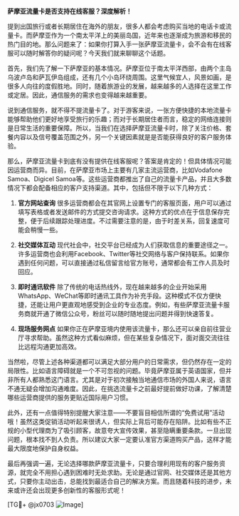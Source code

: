 **萨摩亚流量卡是否支持在线客服？深度解析！**

提到出国旅行或者长期居住在海外的朋友，很多人都会考虑购买当地的电话卡或流量卡。而萨摩亚作为一个南太平洋上的美丽岛国，近年来也逐渐成为旅游和移民的热门目的地。那么问题来了：如果你打算入手一张萨摩亚流量卡，会不会有在线客服可以随时解答你的疑问呢？今天我们就来聊聊这个话题。

首先，我们先了解一下萨摩亚的基本情况。萨摩亚位于南太平洋西部，由两个主岛乌波卢岛和萨瓦伊岛组成，还有几个小岛环绕周围。这里气候宜人，风景如画，是很多人向往的度假胜地。同时，随着旅游业的发展，越来越多的人选择在这里工作或定居。因此，通信服务的需求也变得越来越重要。

说到通信服务，就不得不提流量卡了。对于游客来说，一张方便快捷的本地流量卡能够帮助他们更好地享受旅行的乐趣；而对于长期居住者而言，稳定的网络连接则是日常生活的重要保障。所以，当我们在选择萨摩亚流量卡时，除了关注价格、套餐内容以及信号覆盖范围之外，另一个关键因素就是是否能获得良好的客户服务体验。

那么，萨摩亚流量卡到底有没有提供在线客服呢？答案是肯定的！但具体情况可能因运营商而异。目前，在萨摩亚市场上主要有几家主流运营商，比如Vodafone Samoa、Digicel Samoa等。这些运营商都推出了自己的流量卡产品，并且大多数情况下都会配备相应的客户支持渠道。其中，包括但不限于以下几种方式：

1. **官方网站查询**
   很多运营商都会在其官网上设置专门的客服页面，用户可以通过填写表格或者发送邮件的方式提交咨询请求。这种方式的优点在于信息保存完整，便于后续跟踪处理进度。不过需要注意的是，由于时差关系，回复速度可能会稍慢一些。

2. **社交媒体互动**
   现代社会中，社交平台已经成为人们获取信息的重要途径之一。许多运营商也会利用Facebook、Twitter等社交网络与客户保持联系。如果你遇到任何问题，可以直接通过私信留言给官方账号，通常都会有工作人员及时回应。

3. **即时通讯软件**
   除了传统的电话热线外，现在越来越多的企业开始采用WhatsApp、WeChat等即时通讯工具作为补充手段。这种模式不仅方便快捷，还能让用户更直观地感受到企业的专业态度。例如，有些萨摩亚流量卡服务商就开通了微信公众号，粉丝可以随时随地提出问题并得到快速答复。

4. **现场服务网点**
   如果你正在萨摩亚境内使用该流量卡，那么还可以亲自前往营业厅寻求帮助。虽然这种方式看似麻烦，但在某些复杂情况下，面对面交流往往比远程沟通更加高效。

当然啦，尽管上述各种渠道都可以满足大部分用户的日常需求，但仍然存在一定的局限性。比如语言障碍就是一个不可忽视的问题。毕竟萨摩亚属于英语国家，但并非所有人都熟悉这门语言。尤其是对于初次接触当地通信市场的外国人来说，语言不通无疑会增加沟通难度。因此，在挑选流量卡之前最好提前做好功课，了解清楚哪些运营商提供的服务更贴近国际用户习惯。

此外，还有一点值得特别提醒大家注意——不要盲目相信所谓的“免费试用”活动哦！虽然这类促销活动听起来很诱人，但实际上背后可能存在陷阱。比如有些不正规的小型代理商为了吸引顾客，故意夸大宣传效果，甚至隐瞒重要条款。一旦出现问题，根本找不到人负责。所以建议大家一定要认准官方渠道购买产品，这样才能最大限度地保护自身权益。

最后再强调一遍，无论选择哪款萨摩亚流量卡，只要合理利用现有的客户服务资源，就完全不用担心遇到困难时无处求助。无论是通过官网、社交媒体还是其他方式，只要你主动出击，总能找到最适合自己的解决方案。而且随着科技的进步，未来或许还会出现更多创新性的客服形式呢！

[TG💪+ @jx0703 ![Image](https://github.com/user-attachments/assets/dbca1d08-cadb-493c-b0ec-ad6f7a83f270)]